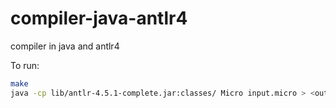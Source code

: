 # compiler-java-antlr4
compiler in java and antlr4

To run:
```bash
make
java -cp lib/antlr-4.5.1-complete.jar:classes/ Micro input.micro > <output file>
```
